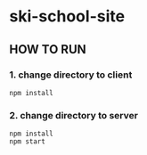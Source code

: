 # ski-school-site

## HOW TO RUN

### 1. change directory to client
    npm install  
    
### 2. change directory to server
    npm install
    npm start 

